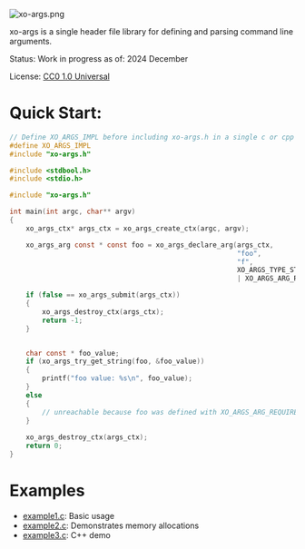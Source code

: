 ![xo-args.png](https://git.merveilles.town/xo/xo-args-internal/raw/branch/main/docs/xo-args-wordmark.png)

xo-args is a single header file library for defining and parsing command line
arguments.

Status: Work in progress as of: 2024 December

License: [CC0 1.0 Universal](./License.md)

# Quick Start:

```c 
// Define XO_ARGS_IMPL before including xo-args.h in a single c or cpp file.
#define XO_ARGS_IMPL
#include "xo-args.h"
```

```c
#include <stdbool.h>
#include <stdio.h>

#include "xo-args.h"

int main(int argc, char** argv)
{
    xo_args_ctx* args_ctx = xo_args_create_ctx(argc, argv);

    xo_args_arg const * const foo = xo_args_declare_arg(args_ctx, 
                                                        "foo", 
                                                        "f", 
                                                        XO_ARGS_TYPE_STRING
                                                        | XO_ARGS_ARG_REQUIRED);

    if (false == xo_args_submit(args_ctx))
    {
        xo_args_destroy_ctx(args_ctx);
        return -1;
    }


    char const * foo_value;
    if (xo_args_try_get_string(foo, &foo_value))
    {
        printf("foo value: %s\n", foo_value);
    }
    else
    {
        // unreachable because foo was defined with XO_ARGS_ARG_REQUIRED
    }
    
    xo_args_destroy_ctx(args_ctx);
    return 0;
}
```

# Examples

* [example1.c](./examples/example1/example1.c): Basic usage
* [example2.c](./examples/example2/example2.c): Demonstrates memory allocations
* [example3.c](./examples/example3/example3.c): C++ demo